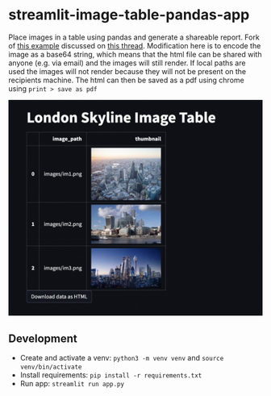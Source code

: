 # streamlit-image-table-pandas-app
Place images in a table using pandas and generate a shareable report. Fork of [this example](https://github.com/dataprofessor/st-demo-image-table) discussed on [this thread](https://discuss.streamlit.io/t/embedding-image-links-in-table-doesnt-show-image-saving-to-html-does/21751). Modification here is to encode the image as a base64 string, which means that the html file can be shared with anyone (e.g. via email) and the images will still render. If local paths are used the images will not render because they will not be present on the recipients machine. The html can then be saved as a pdf using chrome using `print > save as pdf`

<p align="center">
<img src="usage.png" width="600">
</p>

## Development
* Create and activate a venv: `python3 -m venv venv` and `source venv/bin/activate`
* Install requirements: `pip install -r requirements.txt`
* Run app: `streamlit run app.py`